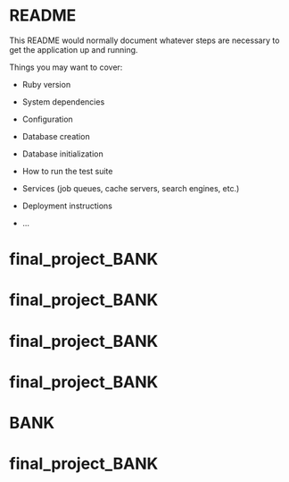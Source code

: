 # README

This README would normally document whatever steps are necessary to get the
application up and running.

Things you may want to cover:

* Ruby version

* System dependencies

* Configuration

* Database creation

* Database initialization

* How to run the test suite

* Services (job queues, cache servers, search engines, etc.)

* Deployment instructions

* ...
# final_project_BANK
# final_project_BANK
# final_project_BANK
# final_project_BANK
# BANK
# final_project_BANK
